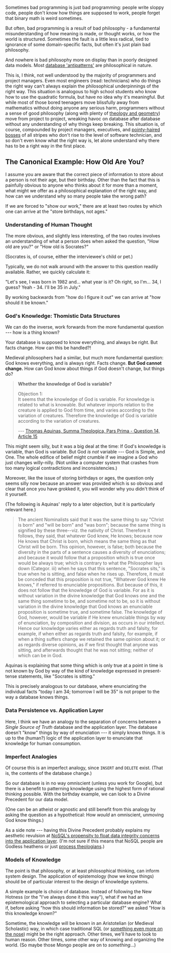 <!--
.. title: Data Structures and Philosophy
.. slug: data-structures-and-philosophy
.. date: 2017-01-06 07:26:34 UTC-08:00
.. tags:
.. category:
.. link:
.. description:
.. type: text
-->

Sometimes bad programming is just bad programming: people write sloppy code, people don't know how things are supposed to work, people forget that binary math is weird sometimes.

But often, bad programming is a result of bad philosophy - a fundamental misunderstanding of how meaning is made, or thought works, or how the world is structured. Sometimes the fault is a little less radical, tied to ignorance of some domain-specific facts, but often it's just plain bad philosophy.

And nowhere is bad philosophy more on display than in poorly designed data models. Most [database 'antipatterns'](http://www.amazon.com/gp/product/B00A376BB2/ref=as_li_ss_tl?ie=UTF8&camp=1789&creative=390957&creativeASIN=B00A376BB2&linkCode=as2&tag=musforsun-20) are philosophical in nature.

This is, I think, not well understood by the majority of programmers and project managers. Even most engineers (read: technicians) who do things the right way can't always explain the philosophical underpinnings of the right way. This situation is analogous to high school students who know how to use the quadratic formula, but have no idea why it's meaningful. But while most of those bored teenagers move blissfully away from mathematics without doing anyone any serious harm, programmers without a sense of good philosophy (along with plenty of [theology and geometry](http://www.amazon.com/gp/product/0517122707/ref=as_li_ss_tl?ie=UTF8&camp=1789&creative=390957&creativeASIN=0517122707&linkCode=as2&tag=musforsun-20)) move from project to project, wreaking havoc on database after database without any understanding of why things keep breaking. This situation is, of course, compounded by project managers, executives, and [pointy-haired bosses](http://www.amazon.com/gp/product/B007O8101E/ref=as_li_ss_tl?ie=UTF8&camp=1789&creative=390957&creativeASIN=B007O8101E&linkCode=as2&tag=musforsun-20) of all stripes who don't rise to the level of software technician, and so don't even know what the right way is, let alone understand why there has to be a right way in the first place.

## The Canonical Example: How Old Are You?

I assume you are aware that the correct piece of information to store about a person is not their age, but their birthday. Other than the fact that this is painfully obvious to anyone who thinks about it for more than a moment, what might we offer as a philosophical explanation of the right way, and how can we understand why so many people take the wrong path?

If we are forced to "show our work," there are at least two routes by which one can arrive at the "store birthdays, not ages."

### Understanding of Human Thought

The more obvious, and slightly less interesting, of the two routes involves an understanding of what a person does when asked the question, "How old are you?" or "How old is Socrates?"

(Socrates is, of course, either the interviewee's child or pet.)

Typically, we do not walk around with the answer to this question readily available. Rather, we quickly calculate it:

"Let's see, I was born in 1982 and... what year is it? Oh right, so I'm... 34, I guess? Yeah - 34. I'll be 35 in July."

By working backwards from "how do I figure it out" we can arrive at "how should it be known."

### God's Knowledge: Thomistic Data Structures

We can do the inverse, work forwards from the more fundamental question --- how is a thing known?

Your database is supposed to know everything, and always be right. But facts change. How can this be handled?!

Medieval philosophers had a similar, but much more fundamental question:
God knows everything, and is always right. Facts change. **But God cannot change.** How can God know about things if God doesn't change, but things do?

> **Whether the knowledge of God is variable?**
>
> Objection 1:  
> It seems that the knowledge of God is variable. For knowledge is related to what is knowable. But whatever imports relation to the creature is applied to God from time, and varies according to the variation of creatures. Therefore the knowledge of God is variable according to the variation of creatures.
>
> --- [Thomas Aquinas, Summa Theologica, Pars Prima - Question 14, Article 15](http://home.newadvent.org/summa/1014.htm#article15)

This might seem silly, but it was a big deal at the time: If God's knowledge is variable, than God is variable. But God *is not* variable --- God is Simple, and One. The whole edifice of belief might crumble if we imagine a God who just changes willy-nilly. (Not unlike a computer system that crashes from too many logical contradictions and inconsistencies.)

Moreover, like the issue of storing birthdays or ages, the question only seems silly now because an answer was provided which is so obvious and clear that once you have grokked it, you will wonder why you didn't think of it yourself.

(The following is Aquinas' reply to a later objection, but it is particularly relevant here.)

> The ancient Nominalists said that it was the same thing to say "Christ is born" and "will be born" and "was born"; because the same thing is signified by these three--viz. the nativity of Christ. Therefore it follows, they said, that whatever God knew, He knows; because now He knows that Christ is born, which means the same thing as that Christ will be born. This opinion, however, is false; both because the diversity in the parts of a sentence causes a diversity of enunciations; and because it would follow that a proposition which is true once would be always true; which is contrary to what the Philosopher lays down (Categor. iii) when he says that this sentence, "Socrates sits," is true when he is sitting, and false when he rises up. Therefore, it must be conceded that this proposition is not true, "Whatever God knew He knows," if referred to enunciable propositions. But because of this, it does not follow that the knowledge of God is variable. For as it is without variation in the divine knowledge that God knows one and the same thing sometime to be, and sometime not to be, so it is without variation in the divine knowledge that God knows an enunciable proposition is sometime true, and sometime false. The knowledge of God, however, would be variable if He knew enunciable things by way of enunciation, by composition and division, as occurs in our intellect. Hence our knowledge varies either as regards truth and falsity, for example, if when either as regards truth and falsity, for example, if when a thing suffers change we retained the same opinion about it; or as regards diverse opinions, as if we first thought that anyone was sitting, and afterwards thought that he was not sitting; neither of which can be in God.

Aquinas is explaining that some thing which is only true at a point in time is not known by God by way of the kind of knowledge expressed in present-tense statements, like "Socrates is sitting."

This is precisely analogous to our database, where enunciating the individual facts "today I am 34; tomorrow I will be 35" is not proper to the way a database knows things.

### Data Persistence vs. Application Layer

Here, I think we have an analogy to the separation of concerns between a *Single Source of Truth* database and the application layer. The database doesn't "know" things by way of enunciation --- it simply knows things. It is up to the (human?) logic of the application layer to enunciate that knowledge for human consumption.

### Imperfect Analogies

Of course this is an imperfect analogy, since `INSERT` and `DELETE` exist. (That is, the contents of the database change.)

So our database is in no way omniscient (unless you work for Google), but there is a benefit to patterning knowledge using the highest form of rational thinking possible. With the birthday example, we can look to a Divine Precedent for our data model.

(One can be an atheist or agnostic and still benefit from this analogy by asking the question as a hypothetical: How *would* an omniscient, unmoving God know things.)

As a side note --- having this Divine Precedent probably explains my aesthetic revulsion at [NoSQL's propensity to float data integrity concerns into the application layer](http://blog.mlab.com/2012/08/why-is-mongodb-wildly-popular/#comment-353). (I'm not sure if this means that NoSQL people are Godless heathens or just [process theologians](https://en.wikipedia.org/wiki/Process_theology).)

### Models of Knowledge

The point is that philosophy, or at least philosophical thinking, can inform system design. The application of epistemology (how we know things) should be of particular interest to the design of knowledge systems.

A simple example is choice of database. Instead of following the New Hotness (or the "I've always done it this way"), what if we had an epistemological approach to selecting a particular database engine? What if, before asking "how this should information be stored?" we asked "How is this knowledge known?"

Sometime, the knowledge will be known in an Aristotelian (or Medieval Scholastic) way, in which case traditional SQL (or [something even more on the nose](http://www.sciencedirect.com/science/article/pii/S0747717189800306)) might be the right approach. Other times, we'll have to look to human reason. Other times, some other way of knowing and organizing the world. (So maybe those Mongo people are on to *something*...)
